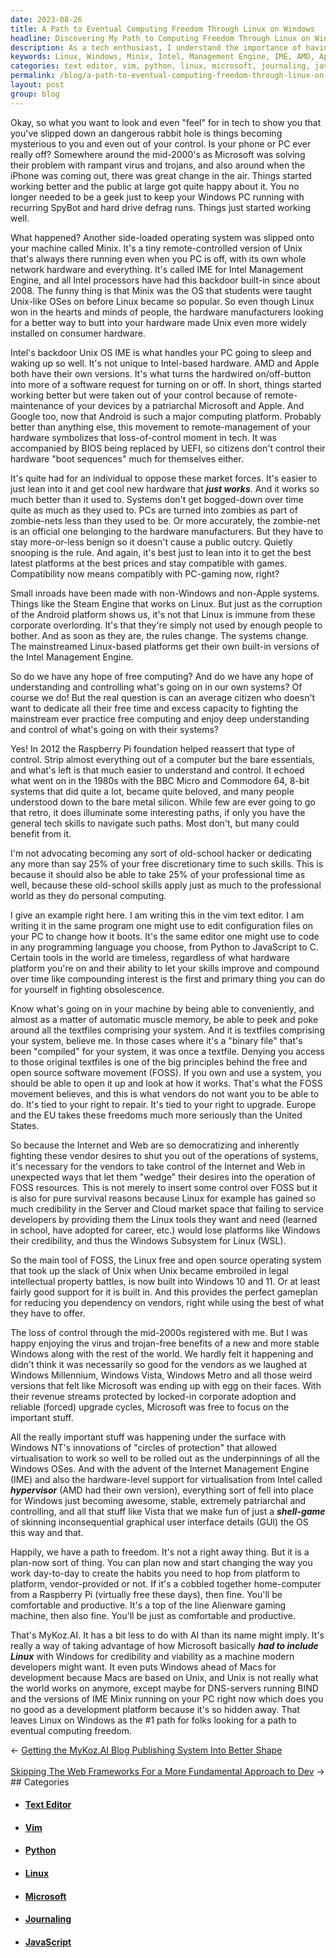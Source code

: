 ```yaml
---
date: 2023-08-26
title: A Path to Eventual Computing Freedom Through Linux on Windows
headline: Discovering My Path to Computing Freedom Through Linux on Windows
description: As a tech enthusiast, I understand the importance of having control over my computing experience. I've seen how the industry has shifted away from user control, but I believe that Linux on Windows can help us reclaim our freedom. With the right tools, we can take advantage of Microsoft's inclusion of Linux to be more productive and regain the control we lost. MyKoz.AI is a great way to start the journey to eventual computing freedom.
keywords: Linux, Windows, Minix, Intel, Management Engine, IME, AMD, Apple, Android, UEFI, BIOS, Steam Engine, Raspberry Pi, BBC Micro, Commodore 64, 8-bit, Vim, Text Editor, Configuration Files, Programming Language, Python, JavaScript, C, Free and Open Source Software, FOSS, Right to Repair, Right to Upgrade, EU, Server, Cloud, Zombie-nets, Market Forces, Hardware Platform, Games, Compiling, Binary Files,
categories: text editor, vim, python, linux, microsoft, journaling, javascript
permalink: /blog/a-path-to-eventual-computing-freedom-through-linux-on-windows/
layout: post
group: blog
---
```



Okay, so what you want to look and even "feel" for in tech to show you that
you've slipped down an dangerous rabbit hole is things becoming mysterious to
you and even out of your control. Is your phone or PC ever really off?
Somewhere around the mid-2000's as Microsoft was solving their problem with
rampant virus and trojans, and also around when the iPhone was coming out,
there was great change in the air. Things started working better and the public
at large got quite happy about it. You no longer needed to be a geek just to
keep your Windows PC running with recurring SpyBot and hard drive defrag runs.
Things just started working well. 

What happened? Another side-loaded operating system was slipped onto your
machine called Minix. It's a tiny remote-controlled version of Unix that's
always there running even when you PC is off, with its own whole network
hardware and everything. It's called IME for Intel Management Engine, and all
Intel processors have had this backdoor built-in since about 2008. The funny
thing is that Minix was the OS that students were taught Unix-like OSes on
before Linux became so popular. So even though Linux won in the hearts and
minds of people, the hardware manufacturers looking for a better way to butt
into your hardware made Unix even more widely installed on consumer hardware.

Intel's backdoor Unix OS IME is what handles your PC going to sleep and waking
up so well. It's not unique to Intel-based hardware. AMD and Apple both have
their own versions. It's what turns the hardwired on/off-button into more of a
software request for turning on or off. In short, things started working better
but were taken out of your control because of remote-maintenance of your
devices by a patriarchal Microsoft and Apple. And Google too, now that Android
is such a major computing platform. Probably better than anything else, this
movement to remote-management of your hardware symbolizes that loss-of-control
moment in tech. It was accompanied by BIOS being replaced by UEFI, so citizens
don't control their hardware "boot sequences" much for themselves either.

It's quite had for an individual to oppose these market forces. It's easier to
just lean into it and get cool new hardware that ***just works***. And it works
so much better than it used to. Systems don't get bogged-down over time quite
as much as they used to. PCs are turned into zombies as part of zombie-nets
less than they used to be. Or more accurately, the zombie-net is an official
one belonging to the hardware manufacturers. But they have to stay more-or-less
benign so it doesn't cause a public outcry. Quietly snooping is the rule. And
again, it's best just to lean into it to get the best latest platforms at the
best prices and stay compatible with games. Compatibility now means compatibly
with PC-gaming now, right?

Small inroads have been made with non-Windows and non-Apple systems. Things
like the Steam Engine that works on Linux. But just as the corruption of the
Android platform shows us, it's not that Linux is immune from these corporate
overlording. It's that they're simply not used by enough people to bother. And
as soon as they are, the rules change. The systems change. The mainstreamed
Linux-based platforms get their own built-in versions of the Intel Management
Engine.

So do we have any hope of free computing? And do we have any hope of
understanding and controlling what's going on in our own systems? Of course we
do! But the real question is can an average citizen who doesn't want to
dedicate all their free time and excess capacity to fighting the mainstream
ever practice free computing and enjoy deep understanding and control of what's
going on with their systems?

Yes! In 2012 the Raspberry Pi foundation helped reassert that type of control.
Strip almost everything out of a computer but the bare essentials, and what's
left is that much easier to understand and control. It echoed what went on in
the 1980s with the BBC Micro and Commodore 64, 8-bit systems that did quite a
lot, became quite beloved, and many people understood down to the bare metal
silicon. While few are ever going to go that retro, it does illuminate some
interesting paths, if only you have the general tech skills to navigate such
paths. Most don't, but many could benefit from it.

I'm not advocating becoming any sort of old-school hacker or dedicating any
more than say 25% of your free discretionary time to such skills. This is
because it should also be able to take 25% of your professional time as well,
because these old-school skills apply just as much to the professional world as
they do personal computing.

I give an example right here. I am writing this in the vim text editor. I am
writing it in the same program one might use to edit configuration files on
your PC to change how it boots. It's the same editor one might use to code in
any programming language you choose, from Python to JavaScript to C. Certain
tools in the world are timeless, regardless of what hardware platform you're on
and their ability to let your skills improve and compound over time like
compounding interest is the first and primary thing you can do for yourself in
fighting obsolescence.

Know what's going on in your machine by being able to conveniently, and almost
as a matter of automatic muscle memory, be able to peek and poke around all the
textfiles comprising your system. And it is textfiles comprising your system,
believe me. In those cases where it's a "binary file" that's been "compiled"
for your system, it was once a textfile. Denying you access to those original
textfiles is one of the big principles behind the free and open source software
movement (FOSS). If you own and use a system, you should be able to open it up
and look at how it works. That's what the FOSS movement believes, and this is
what vendors do not want you to be able to do. It's tied to your right to
repair. It's tied to your right to upgrade. Europe and the EU takes these
freedoms much more seriously than the United States.

So because the Internet and Web are so democratizing and inherently fighting
these vendor desires to shut you out of the operations of systems, it's
necessary for the vendors to take control of the Internet and Web in unexpected
ways that let them "wedge" their desires into the operation of FOSS resources.
This is not merely to insert some control over FOSS but it is also for pure
survival reasons because Linux for example has gained so much credibility in
the Server and Cloud market space that failing to service developers by
providing them the Linux tools they want and need (learned in school, have
adopted for career, etc.) would lose platforms like Windows their credibility,
and thus the Windows Subsystem for Linux (WSL).

So the main tool of FOSS, the Linux free and open source operating system that
took up the slack of Unix when Unix became embroiled in legal intellectual
property battles, is now built into Windows 10 and 11. Or at least fairly good
support for it is built in. And this provides the perfect gameplan for reducing
you dependency on vendors, right while using the best of what they have to
offer.

The loss of control through the mid-2000s registered with me. But I was happy
enjoying the virus and trojan-free benefits of a new and more stable Windows
along with the rest of the world. We hardly felt it happening and didn't think
it was necessarily so good for the vendors as we laughed at Windows Millennium,
Windows Vista, Windows Metro and all those weird versions that felt like
Microsoft was ending up with egg on their faces. With their revenue streams
protected by locked-in corporate adoption and reliable (forced) upgrade cycles,
Microsoft was free to focus on the important stuff.

All the really important stuff was happening under the surface with Windows
NT's innovations of "circles of protection" that allowed virtualisation to work
so well to be rolled out as the underpinnings of all the Windows OSes. And with
the advent of the Internet Management Engine (IME) and also the hardware-level
support for virtualisation from Intel called ***hypervisor*** (AMD had their
own version), everything sort of fell into place for Windows just becoming
awesome, stable, extremely patriarchal and controlling, and all that stuff like
Vista that we make fun of just a ***shell-game*** of skinning inconsequential
graphical user interface details (GUI) the OS this way and that.

Happily, we have a path to freedom. It's not a right away thing. But it is a
plan-now sort of thing. You can plan now and start changing the way you work
day-to-day to create the habits you need to hop from platform to platform,
vendor-provided or not. If it's a cobbled together home-computer from a
Raspberry Pi (virtually free these days), then fine. You'll be comfortable and
productive. It's a top of the line Alienware gaming machine, then also fine.
You'll be just as comfortable and productive. 

That's MyKoz.AI. It has a bit less to do with AI than its name might imply.
It's really a way of taking advantage of how Microsoft basically ***had to
include Linux*** with Windows for credibility and viability as a machine modern
developers might want. It even puts Windows ahead of Macs for development
because Macs are based on Unix, and Unix is not really what the world works on
anymore, except maybe for DNS-servers running BIND and the versions of IME
Minix running on your PC right now which does you no good as a development
platform because it's so hidden away. That leaves Linux on Windows as the #1
path for folks looking for a path to eventual computing freedom.








<div class="arrow-links"><div class="post-nav-prev"><span class="arrow">&larr;&nbsp;</span><a href="/blog/getting-the-mykoz-ai-blog-publishing-system-into-better-shape/">Getting the MyKoz.AI Blog Publishing System Into Better Shape</a></div> &nbsp; <div class="post-nav-next"><a href="/blog/skipping-the-web-frameworks-for-a-more-fundamental-approach-to-dev/">Skipping The Web Frameworks For a More Fundamental Approach to Dev</a><span class="arrow">&nbsp;&rarr;</span></div></div>
## Categories

<ul>
<li><h4><a href='/text-editor/'>Text Editor</a></h4></li>
<li><h4><a href='/vim/'>Vim</a></h4></li>
<li><h4><a href='/python/'>Python</a></h4></li>
<li><h4><a href='/linux/'>Linux</a></h4></li>
<li><h4><a href='/microsoft/'>Microsoft</a></h4></li>
<li><h4><a href='/journaling/'>Journaling</a></h4></li>
<li><h4><a href='/javascript/'>JavaScript</a></h4></li></ul>